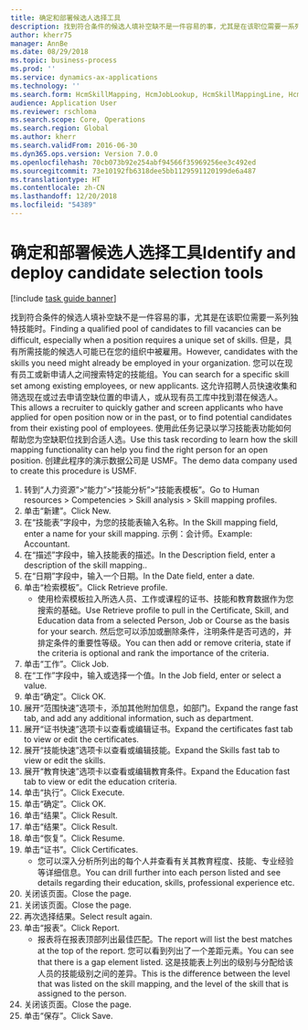 ```yaml
---
title: 确定和部署候选人选择工具
description: 找到符合条件的候选人填补空缺不是一件容易的事，尤其是在该职位需要一系列独特技能时。
author: kherr75
manager: AnnBe
ms.date: 08/29/2018
ms.topic: business-process
ms.prod: ''
ms.service: dynamics-ax-applications
ms.technology: ''
ms.search.form: HcmSkillMapping, HcmJobLookup, HcmSkillMappingLine, HcmPersonCertificate, CCHTMLPrintPreview
audience: Application User
ms.reviewer: rschloma
ms.search.scope: Core, Operations
ms.search.region: Global
ms.author: kherr
ms.search.validFrom: 2016-06-30
ms.dyn365.ops.version: Version 7.0.0
ms.openlocfilehash: 70cb073b92e254abf94566f35969256ee3c492ed
ms.sourcegitcommit: 73e10192fb6318dee5bb1129591120199de6a487
ms.translationtype: HT
ms.contentlocale: zh-CN
ms.lasthandoff: 12/20/2018
ms.locfileid: "54389"
---
```

# <a name="identify-and-deploy-candidate-selection-tools"></a><span data-ttu-id="6c33f-103">确定和部署候选人选择工具</span><span class="sxs-lookup"><span data-stu-id="6c33f-103">Identify and deploy candidate selection tools</span></span>

[!include [task guide banner](../../includes/task-guide-banner.md)]

<span data-ttu-id="6c33f-104">找到符合条件的候选人填补空缺不是一件容易的事，尤其是在该职位需要一系列独特技能时。</span><span class="sxs-lookup"><span data-stu-id="6c33f-104">Finding a qualified pool of candidates to fill vacancies can be difficult, especially when a position requires a unique set of skills.</span></span>  <span data-ttu-id="6c33f-105">但是，具有所需技能的候选人可能已在您的组织中被雇用。</span><span class="sxs-lookup"><span data-stu-id="6c33f-105">However, candidates with the skills you need might already be employed in your organization.</span></span> <span data-ttu-id="6c33f-106">您可以在现有员工或新申请人之间搜索特定的技能组。</span><span class="sxs-lookup"><span data-stu-id="6c33f-106">You can search for a specific skill set among existing employees, or new applicants.</span></span> <span data-ttu-id="6c33f-107">这允许招聘人员快速收集和筛选现在或过去申请空缺位置的申请人，或从现有员工库中找到潜在候选人。</span><span class="sxs-lookup"><span data-stu-id="6c33f-107">This allows a recruiter to quickly gather and screen applicants who have applied for open position now or in the past, or to find potential candidates from their existing pool of employees.</span></span> <span data-ttu-id="6c33f-108">使用此任务记录以学习技能表功能如何帮助您为空缺职位找到合适人选。</span><span class="sxs-lookup"><span data-stu-id="6c33f-108">Use this task recording to learn how the skill mapping functionality can help you find the right person for an open position.</span></span> <span data-ttu-id="6c33f-109">创建此程序的演示数据公司是 USMF。</span><span class="sxs-lookup"><span data-stu-id="6c33f-109">The demo data company used to create this procedure is USMF.</span></span>

1. <span data-ttu-id="6c33f-110">转到“人力资源”>“能力”>“技能分析”>“技能表模板”。</span><span class="sxs-lookup"><span data-stu-id="6c33f-110">Go to Human resources > Competencies > Skill analysis > Skill mapping profiles.</span></span>
2. <span data-ttu-id="6c33f-111">单击“新建”。</span><span class="sxs-lookup"><span data-stu-id="6c33f-111">Click New.</span></span>
3. <span data-ttu-id="6c33f-112">在“技能表”字段中，为您的技能表输入名称。</span><span class="sxs-lookup"><span data-stu-id="6c33f-112">In the Skill mapping field, enter a name for your skill mapping.</span></span>  <span data-ttu-id="6c33f-113">示例：会计师。</span><span class="sxs-lookup"><span data-stu-id="6c33f-113">Example: Accountant.</span></span>
4. <span data-ttu-id="6c33f-114">在“描述”字段中，输入技能表的描述。</span><span class="sxs-lookup"><span data-stu-id="6c33f-114">In the Description field, enter a description of the skill mapping..</span></span>
5. <span data-ttu-id="6c33f-115">在“日期”字段中，输入一个日期。</span><span class="sxs-lookup"><span data-stu-id="6c33f-115">In the Date field, enter a date.</span></span>
6. <span data-ttu-id="6c33f-116">单击“检索模板”。</span><span class="sxs-lookup"><span data-stu-id="6c33f-116">Click Retrieve profile.</span></span>
    * <span data-ttu-id="6c33f-117">使用检索模板拉入所选人员、工作或课程的证书、技能和教育数据作为您搜索的基础。</span><span class="sxs-lookup"><span data-stu-id="6c33f-117">Use Retrieve profile to pull in the Certificate, Skill, and Education data from a selected Person, Job or Course as the basis for your search.</span></span>   <span data-ttu-id="6c33f-118">然后您可以添加或删除条件，注明条件是否可选的，并排定条件的重要性等级。</span><span class="sxs-lookup"><span data-stu-id="6c33f-118">You can then add or remove criteria, state if the criteria is optional and rank the importance of the criteria.</span></span>  
7. <span data-ttu-id="6c33f-119">单击“工作”。</span><span class="sxs-lookup"><span data-stu-id="6c33f-119">Click Job.</span></span>
8. <span data-ttu-id="6c33f-120">在“工作”字段中，输入或选择一个值。</span><span class="sxs-lookup"><span data-stu-id="6c33f-120">In the Job field, enter or select a value.</span></span>
9. <span data-ttu-id="6c33f-121">单击“确定”。</span><span class="sxs-lookup"><span data-stu-id="6c33f-121">Click OK.</span></span>
10. <span data-ttu-id="6c33f-122">展开“范围快速”选项卡，添加其他附加信息，如部门。</span><span class="sxs-lookup"><span data-stu-id="6c33f-122">Expand the range fast tab, and add any additional information, such as department.</span></span>
11. <span data-ttu-id="6c33f-123">展开“证书快速”选项卡以查看或编辑证书。</span><span class="sxs-lookup"><span data-stu-id="6c33f-123">Expand the certificates fast tab to view or edit the certificates.</span></span>
12. <span data-ttu-id="6c33f-124">展开“技能快速”选项卡以查看或编辑技能。</span><span class="sxs-lookup"><span data-stu-id="6c33f-124">Expand the Skills fast tab to view or edit the skills.</span></span>
13. <span data-ttu-id="6c33f-125">展开“教育快速”选项卡以查看或编辑教育条件。</span><span class="sxs-lookup"><span data-stu-id="6c33f-125">Expand the Education fast tab to view or edit the education criteria.</span></span>
14. <span data-ttu-id="6c33f-126">单击“执行”。</span><span class="sxs-lookup"><span data-stu-id="6c33f-126">Click Execute.</span></span>
15. <span data-ttu-id="6c33f-127">单击“确定”。</span><span class="sxs-lookup"><span data-stu-id="6c33f-127">Click OK.</span></span>
16. <span data-ttu-id="6c33f-128">单击“结果”。</span><span class="sxs-lookup"><span data-stu-id="6c33f-128">Click Result.</span></span>
17. <span data-ttu-id="6c33f-129">单击“结果”。</span><span class="sxs-lookup"><span data-stu-id="6c33f-129">Click Result.</span></span>
18. <span data-ttu-id="6c33f-130">单击“恢复”。</span><span class="sxs-lookup"><span data-stu-id="6c33f-130">Click Resume.</span></span>
19. <span data-ttu-id="6c33f-131">单击“证书”。</span><span class="sxs-lookup"><span data-stu-id="6c33f-131">Click Certificates.</span></span>
    * <span data-ttu-id="6c33f-132">您可以深入分析所列出的每个人并查看有关其教育程度、技能、专业经验等详细信息。</span><span class="sxs-lookup"><span data-stu-id="6c33f-132">You can drill further into each person listed and see details regarding their education, skills, professional experience etc.</span></span>  
20. <span data-ttu-id="6c33f-133">关闭该页面。</span><span class="sxs-lookup"><span data-stu-id="6c33f-133">Close the page.</span></span>
21. <span data-ttu-id="6c33f-134">关闭该页面。</span><span class="sxs-lookup"><span data-stu-id="6c33f-134">Close the page.</span></span>
22. <span data-ttu-id="6c33f-135">再次选择结果。</span><span class="sxs-lookup"><span data-stu-id="6c33f-135">Select result again.</span></span>
23. <span data-ttu-id="6c33f-136">单击“报表”。</span><span class="sxs-lookup"><span data-stu-id="6c33f-136">Click Report.</span></span>
    * <span data-ttu-id="6c33f-137">报表将在报表顶部列出最佳匹配。</span><span class="sxs-lookup"><span data-stu-id="6c33f-137">The report will list the best matches at the top of the report.</span></span>  <span data-ttu-id="6c33f-138">您可以看到列出了一个差距元素。</span><span class="sxs-lookup"><span data-stu-id="6c33f-138">You can see that there is a gap element listed.</span></span>  <span data-ttu-id="6c33f-139">这是技能表上列出的级别与分配给该人员的技能级别之间的差异。</span><span class="sxs-lookup"><span data-stu-id="6c33f-139">This is the difference between the level that was listed on the skill mapping, and the level of the skill that is assigned to the person.</span></span>  
24. <span data-ttu-id="6c33f-140">关闭该页面。</span><span class="sxs-lookup"><span data-stu-id="6c33f-140">Close the page.</span></span>
25. <span data-ttu-id="6c33f-141">单击“保存”。</span><span class="sxs-lookup"><span data-stu-id="6c33f-141">Click Save.</span></span>

